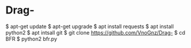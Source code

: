 # Drag-


$ apt-get update
$ apt-get upgrade
$ apt install requests
$ apt install python2
$ apt intsall git
$ git clone https://github.com/VnoGnz/Drag-
$ cd BFR
$ python2 bfr.py
